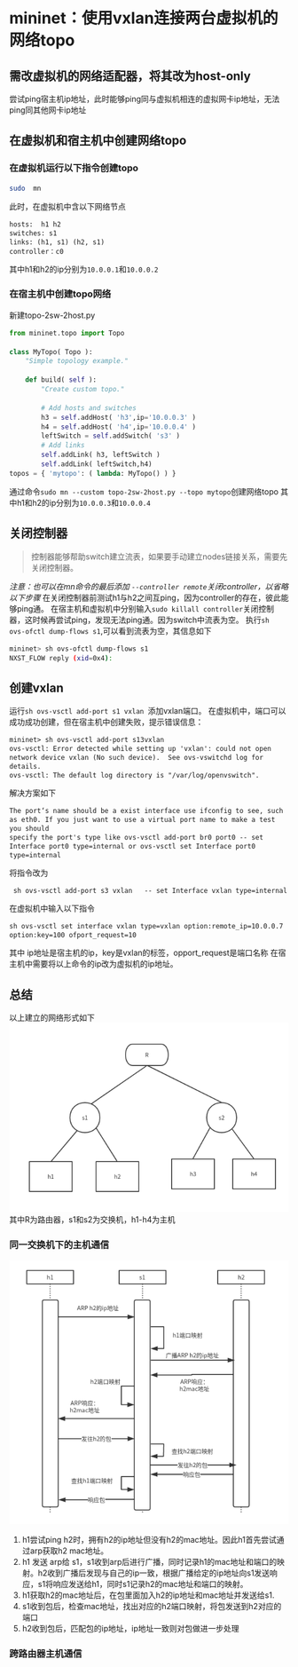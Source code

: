 # mininet：使用vxlan连接两台虚拟机的网络topo

## 需改虚拟机的网络适配器，将其改为host-only  

 尝试ping宿主机ip地址，此时能够ping同与虚拟机相连的虚拟网卡ip地址，无法ping同其他网卡ip地址
## 在虚拟机和宿主机中创建网络topo

### 在虚拟机运行以下指令创建topo

```bash
sudo  mn 
```

此时，在虚拟机中含以下网络节点

```
hosts:  h1 h2 
switches: s1 
links: (h1, s1) (h2, s1) 
controller：c0 
```

其中h1和h2的ip分别为`10.0.0.1`和`10.0.0.2`
### 在宿主机中创建topo网络
新建topo-2sw-2host.py
```py
from mininet.topo import Topo

class MyTopo( Topo ):
    "Simple topology example."

    def build( self ):
        "Create custom topo."

        # Add hosts and switches
        h3 = self.addHost( 'h3',ip='10.0.0.3' )
        h4 = self.addHost( 'h4',ip='10.0.0.4' )
        leftSwitch = self.addSwitch( 's3' )
        # Add links
        self.addLink( h3, leftSwitch )
        self.addLink( leftSwitch,h4)
topos = { 'mytopo': ( lambda: MyTopo() ) }
```
通过命令`sudo mn --custom topo-2sw-2host.py --topo mytopo`创建网络topo
其中h1和h2的ip分别为`10.0.0.3`和`10.0.0.4`
## 关闭控制器
> 控制器能够帮助switch建立流表，如果要手动建立nodes链接关系，需要先关闭控制器。

*注意：也可以在mn命令的最后添加 `--controller remote`关闭controller，以省略以下步骤*
在关闭控制器前测试h1与h2之间互ping，因为controller的存在，彼此能够ping通。
在宿主机和虚拟机中分别输入`sudo killall controller`关闭控制器，这时候再尝试ping，发现无法ping通。因为switch中流表为空。
执行`sh ovs-ofctl dump-flows s1`,可以看到流表为空，其信息如下
```bash
mininet> sh ovs-ofctl dump-flows s1
NXST_FLOW reply (xid=0x4):
```
## 创建vxlan
运行` sh ovs-vsctl add-port s1 vxlan  `添加vxlan端口。
在虚拟机中，端口可以成功成功创建，但在宿主机中创建失败，提示错误信息：
```
mininet> sh ovs-vsctl add-port s13vxlan
ovs-vsctl: Error detected while setting up 'vxlan': could not open network device vxlan (No such device).  See ovs-vswitchd log for details.
ovs-vsctl: The default log directory is "/var/log/openvswitch".
```
解决方案如下
```
The port‘s name should be a exist interface use ifconfig to see, such as eth0. If you just want to use a virtual port name to make a test you should 
specify the port's type like ovs-vsctl add-port br0 port0 -- set Interface port0 type=internal or ovs-vsctl set Interface port0 type=internal
```
将指令改为
```
 sh ovs-vsctl add-port s3 vxlan   -- set Interface vxlan type=internal
```
在虚拟机中输入以下指令
```
sh ovs-vsctl set interface vxlan type=vxlan option:remote_ip=10.0.0.7 option:key=100 ofport_request=10
```
其中 ip地址是宿主机的ip，key是vxlan的标签，opport_request是端口名称
在宿主机中需要将以上命令的ip改为虚拟机的ip地址。
##  总结
以上建立的网络形式如下
![20190725110710.png](https://raw.githubusercontent.com/zdzh/pothos/master/img/20190725110710.png)
其中R为路由器，s1和s2为交换机，h1-h4为主机

### 同一交换机下的主机通信

![20190725113623.png](https://raw.githubusercontent.com/zdzh/pothos/master/img/20190725113623.png)

1. h1尝试ping h2时，拥有h2的ip地址但没有h2的mac地址。因此h1首先尝试通过arp获取h2  mac地址。
2. h1  发送 arp给 s1，s1收到arp后进行广播，同时记录h1的mac地址和端口的映射。h2收到广播后发现与自己的ip一致，根据广播给定的ip地址向s1发送响应，s1将响应发送给h1，同时s1记录h2的mac地址和端口的映射。
3. h1获取h2的mac地址后，在包里面加入h2的ip地址和mac地址并发送给s1.
4. s1收到包后，检查mac地址，找出对应的h2端口映射，将包发送到h2对应的端口
5. h2收到包后，匹配包的ip地址，ip地址一致则对包做进一步处理

### 跨路由器主机通信

